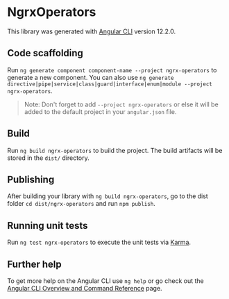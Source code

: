# NgrxOperators

This library was generated with [Angular CLI](https://github.com/angular/angular-cli) version 12.2.0.

## Code scaffolding

Run `ng generate component component-name --project ngrx-operators` to generate a new component. You can also use `ng generate directive|pipe|service|class|guard|interface|enum|module --project ngrx-operators`.
> Note: Don't forget to add `--project ngrx-operators` or else it will be added to the default project in your `angular.json` file. 

## Build

Run `ng build ngrx-operators` to build the project. The build artifacts will be stored in the `dist/` directory.

## Publishing

After building your library with `ng build ngrx-operators`, go to the dist folder `cd dist/ngrx-operators` and run `npm publish`.

## Running unit tests

Run `ng test ngrx-operators` to execute the unit tests via [Karma](https://karma-runner.github.io).

## Further help

To get more help on the Angular CLI use `ng help` or go check out the [Angular CLI Overview and Command Reference](https://angular.io/cli) page.
